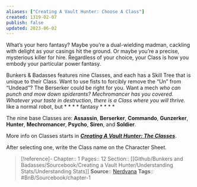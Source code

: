 ```yaml
---
aliases: ["Creating A Vault Hunter: Choose A Class"]
created: 1319-02-07
publish: false
updated: 2023-06-02
---
```

What’s your hero fantasy? Maybe you’re a dual-wielding madman, cackling with delight as your casings hit the ground. Or maybe you’re a precise, mysterious killer for hire. Regardless of your choice, your Class is how you embody your particular power fantasy.

Bunkers & Badasses features nine Classes, and each has a Skill Tree that is unique to their Class. Want to use fists to forcibly  remove the “Un” from “Undead”? The Berserker could be right for you. Want a mech<span style="color:hotpink">*</span> who can punch and mow down spiderants? Mechromancer has you covered. Whatever your taste in destruction, there is a Class where you will thrive. <span style="color: hotpink;font-family: Gill Sans">* like a normal robot, but  * * * * fantasy * * * *</span>

The nine base Classes are: **Assassin**, **Berserker**, **Commando**, **Gunzerker**, **Hunter**, **Mechromancer**, **Psycho**, **Siren**, and **Soldier**.

More info on Classes starts in ***[Creating A Vault Hunter: The Classes](The-Classes)***.

After selecting one, write the Class name on the Character Sheet.

> [!reference]-
> Chapter:: 1
> Pages:: 12
> Section:: [[Github/Bunkers and Badasses/Sourcebook/Creating a Vault Hunter/Understanding Stats/Understanding Stats]]
> **Source**:: [Nerdvana](https://nerdvanagames.com)
> **Tags**:: #BnB/Sourcebook/chapter-1
